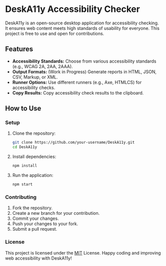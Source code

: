 # DeskA11y Accessibility Checker

DeskA11y is an open-source desktop application for accessibility checking. It ensures web content meets high standards of usability for everyone. This project is free to use and open for contributions.

## Features
- **Accessibility Standards:** Choose from various accessibility standards (e.g., WCAG 2A, 2AA, 2AAA).
- **Output Formats:** (Work in Progress) Generate reports in HTML, JSON, CSV, Markup, or XML.
- **Runner Options:** Use different runners (e.g., Axe, HTMLCS) for accessibility checks.
- **Copy Results:** Copy accessibility check results to the clipboard.

## How to Use

### Setup
1. Clone the repository:
   ```bash
   git clone https://github.com/your-username/DeskA11y.git
   cd DeskA11y
    ```

2. Install dependencies:
    ```bash
    npm install
    ```
3. Run the application:
    ```bash
    npm start
    ```
### Contributing
1. Fork the repository.
2. Create a new branch for your contribution.
3. Commit your changes.
4. Push your changes to your fork.
5. Submit a pull request.

### License
This project is licensed under the [MIT](https://opensource.org/license/mit/) License.
Happy coding and improving web accessibility with DeskA11y!

